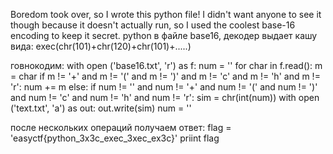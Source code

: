 
Boredom took over, so I wrote this python file! I didn't want anyone to see it though because it doesn't actually run, so I used the coolest base-16 encoding to keep it secret. python 
в файле base16, декодер выдает кашу вида: exec(chr(101)+chr(120)+chr(101)+.....)


говнокодим:
with open ('base16.txt', 'r') as f:
    num = ''
    for char in f.read():
        m = char
        if m != '+' and m != '(' and m != ')' and m != 'c' and m != 'h' and m != 'r':
            num += m
        else:
            if num != '' and num != '+' and num != '(' and num != ')' and num != 'c' and num != 'h' and num != 'r':
                sim = chr(int(num))
                with open ('text.txt', 'a') as out:
                out.write(sim)
            num = ''

после нескольких операций получаем ответ:
flag = 'easyctf{python_3x3c_exec_3xec_ex3c}'
priint flag
